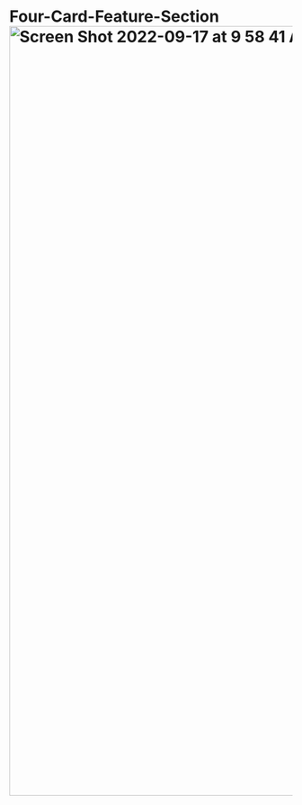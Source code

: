 # Four-Card-Feature-Section<img width="1366" alt="Screen Shot 2022-09-17 at 9 58 41 AM" src="https://user-images.githubusercontent.com/96601148/190861330-618015d5-79ed-4b0c-9882-7aa676507001.png">
